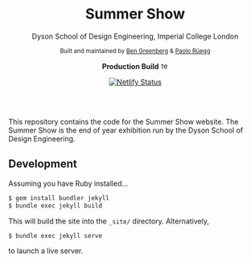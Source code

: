 <!-- <p  align="center"><img width="150" src=".github/Logo.png" alt="cover"></p> -->
<h1 align="center">
  Summer Show
</h1>

<p  align="center">Dyson School of Design Engineering, Imperial College London</p>

<p  align="center">
<sup>
    Built and maintained by
    <a href="https://github.com/nebbles">Ben Greenberg</a> &
    <a href="https://github.com/pa17">Paolo Rüegg</a>
</sup>
</p>

<!-- <h4 align="center">
  <a href="#">Documentation coming soon</a>
  <br><br>
    <img width="80" src="http://readthedocs.org/projects/de3-rob1-chess/badge/?version=latest" alt="Documentation Status"> 
</h4> -->

<p align="center">
  <strong>Production Build</strong>
  <img src="https://raw.githubusercontent.com/FortAwesome/Font-Awesome/master/svgs/solid/hammer.svg?sanitize=true" alt="test" height="15">
</p>
<p align="center">
   <a href="https://app.netlify.com/sites/summershow-dsde/deploys"><img src="https://api.netlify.com/api/v1/badges/562a093f-d4fc-426b-ae6c-397d38253c36/deploy-status" alt="Netlify Status" /></a>
</p>
<br>
<br>

This repository contains the code for the Summer Show website. The Summer Show is the end of year exhibition run by the Dyson School of Design Engineering.

## Development

Assuming you have Ruby installed...

```bash
$ gem install bundler jekyll
$ bundle exec jekyll build
```

This will build the site into the `_site/` directory. Alternatively,

```bash
$ bundle exec jekyll serve
```

to launch a live server.

